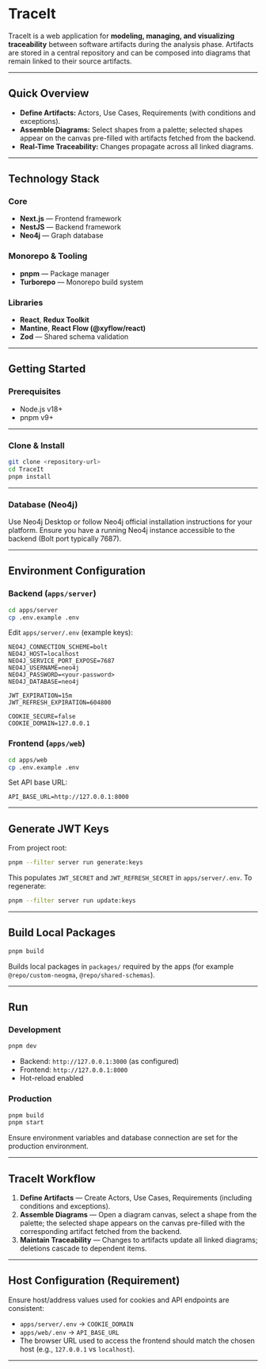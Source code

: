 # TraceIt

TraceIt is a web application for **modeling, managing, and visualizing traceability** between software artifacts during the analysis phase. Artifacts are stored in a central repository and can be composed into diagrams that remain linked to their source artifacts.

---

## Quick Overview

* **Define Artifacts:** Actors, Use Cases, Requirements (with conditions and exceptions).
* **Assemble Diagrams:** Select shapes from a palette; selected shapes appear on the canvas pre-filled with artifacts fetched from the backend.
* **Real-Time Traceability:** Changes propagate across all linked diagrams.

---

## Technology Stack

### Core

* **Next.js** — Frontend framework
* **NestJS** — Backend framework
* **Neo4j** — Graph database

### Monorepo & Tooling

* **pnpm** — Package manager
* **Turborepo** — Monorepo build system

### Libraries

* **React**, **Redux Toolkit**
* **Mantine**, **React Flow (@xyflow/react)**
* **Zod** — Shared schema validation

---

## Getting Started

### Prerequisites

* Node.js v18+
* pnpm v9+

---

### Clone & Install

```bash
git clone <repository-url>
cd TraceIt
pnpm install
```

---

### Database (Neo4j)

Use Neo4j Desktop or follow Neo4j official installation instructions for your platform. Ensure you have a running Neo4j instance accessible to the backend (Bolt port typically 7687).

---

## Environment Configuration

### Backend (`apps/server`)

```bash
cd apps/server
cp .env.example .env
```

Edit `apps/server/.env` (example keys):

```env
NEO4J_CONNECTION_SCHEME=bolt
NEO4J_HOST=localhost
NEO4J_SERVICE_PORT_EXPOSE=7687
NEO4J_USERNAME=neo4j
NEO4J_PASSWORD=<your-password>
NEO4J_DATABASE=neo4j

JWT_EXPIRATION=15m
JWT_REFRESH_EXPIRATION=604800

COOKIE_SECURE=false
COOKIE_DOMAIN=127.0.0.1
```

### Frontend (`apps/web`)

```bash
cd apps/web
cp .env.example .env
```

Set API base URL:

```env
API_BASE_URL=http://127.0.0.1:8000
```

---

## Generate JWT Keys

From project root:

```bash
pnpm --filter server run generate:keys
```

This populates `JWT_SECRET` and `JWT_REFRESH_SECRET` in `apps/server/.env`. To regenerate:

```bash
pnpm --filter server run update:keys
```

---

## Build Local Packages

```bash
pnpm build
```

Builds local packages in `packages/` required by the apps (for example `@repo/custom-neogma`, `@repo/shared-schemas`).

---

## Run

### Development

```bash
pnpm dev
```

* Backend: `http://127.0.0.1:3000` (as configured)
* Frontend: `http://127.0.0.1:8000`
* Hot-reload enabled

### Production

```bash
pnpm build
pnpm start
```

Ensure environment variables and database connection are set for the production environment.

---

## TraceIt Workflow

1. **Define Artifacts** — Create Actors, Use Cases, Requirements (including conditions and exceptions).
2. **Assemble Diagrams** — Open a diagram canvas, select a shape from the palette; the selected shape appears on the canvas pre-filled with the corresponding artifact fetched from the backend.
3. **Maintain Traceability** — Changes to artifacts update all linked diagrams; deletions cascade to dependent items.

---

## Host Configuration (Requirement)

Ensure host/address values used for cookies and API endpoints are consistent:

* `apps/server/.env` → `COOKIE_DOMAIN`
* `apps/web/.env` → `API_BASE_URL`
* The browser URL used to access the frontend should match the chosen host (e.g., `127.0.0.1` vs `localhost`).

---

